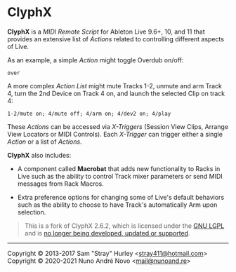 ClyphX
======

**ClyphX** is a _MIDI Remote Script_ for Ableton Live 9.6+, 10, and 11 that
provides an extensive list of _Actions_ related to controlling different aspects
of Live.

As an example, a simple _Action_ might toggle Overdub on/off:
```
over
```

A more complex _Action List_ might mute Tracks 1-2, unmute and arm Track 4, turn
the 2nd Device on Track 4 on, and launch the selected Clip on track 4:
```
1-2/mute on; 4/mute off; 4/arm on; 4/dev2 on; 4/play
```

These _Actions_ can be accessed via _X-Triggers_ (Session View Clips, Arrange
View Locators or MIDI Controls). Each _X-Trigger_ can trigger either a single
_Action_ or a list of _Actions_.

**ClyphX** also includes:

- A component called **Macrobat** that adds new functionality to Racks in Live
  such as the ability to control Track mixer parameters or send MIDI messages
  from Rack Macros.

- Extra preference options for changing some of Live's default behaviors such as
  the ability to choose to have Track's automatically Arm upon selection.

> This is a fork of ClyphX 2.6.2, which is licensed under the [GNU LGPL][lic]
> and is [no longer being developed, updated or supported][note].

[lic]: https://spdx.org/licenses/LGPL-2.1-or-later.html "GNU LGPL 2.1 or later"
[note]: https://forum.nativekontrol.com/thread/992/current-version-clyphx-live-9
"nativeKONTROL Forum"

---
Copyright &copy; 2013-2017 Sam "Stray" Hurley <<stray411@hotmail.com>>  
Copyright &copy; 2020-2021 Nuno André Novo <<mail@nunoand.re>>